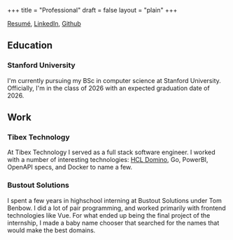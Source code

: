 +++
title = "Professional"
draft = false
layout = "plain"
+++

[Resumé](/resume.pdf),
[LinkedIn](https://www.linkedin.com/in/shetaye/),
[Github](https://github.com/shetaye)

## Education

### Stanford University

I'm currently pursuing my BSc in computer science at Stanford University.
Officially, I'm in the class of 2026 with an expected graduation date of 2026.

## Work

### Tibex Technology

At Tibex Technology I served as a full stack software engineer. I worked with a
number of interesting technologies: [HCL
Domino](https://www.hcl-software.com/domino), Go, PowerBI, OpenAPI specs, and
Docker to name a few.

### Bustout Solutions

I spent a few years in highschool interning at Bustout Solutions under Tom
Benbow. I did a lot of pair programming, and worked primarily with frontend
technologies like Vue. For what ended up being the final project of the
internship, I made a baby name chooser that searched for the names that would
make the best domains.
